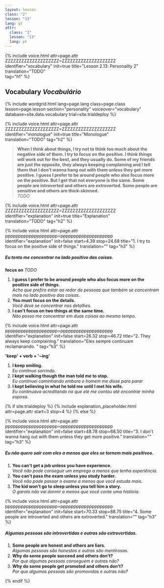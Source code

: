 ```yaml
---
layout: lesson
class: "2"
lesson: "13"	
lang: pt
attr:
  class: "2"
  lesson: "13"
  lang: pt
---
```


{%  include voice.html attr=page.attr        ZZZZZZZZZZZZZZZZZZZZ=ZZZZZZZZZZZZZZZZZZZZ
	identifier="vocabulary"  init=true
	title="Lesson 2.13: Personality 2"  
	translation="TODO"      
    tag="h1" %}

## Vocabulary   *Vocabulário*

{% include wordgrid.html lang=page.lang
		class=page.class 
		lesson=page.lesson 
		section="personality"
		voiceover="vocabulary"
		database=site.data.vocabulary 
		trial=site.trialdeploy %}

{%  include voice.html attr=page.attr    ZZZZZZZZZZZZZZZZZZZZ=ZZZZZZZZZZZZZZZZZZZZ
	identifier="monologue"  init=true
	title="Monologue"        
	translation="TODO"
    tag="h2" %}

> **When I think about things, I try not to think too much about the negative side of them. I try to focus on the positive. I think things will work out for the best, and they usually do. Some of my friends are just the opposite, they always keeping complaining and I tell them that I don't wanna hang out with them unless they get more positive. I guess I prefer to be around people who also focus more on the positive. But I get that not everyone is the same. Some people are introverted and others are extroverted. Some people are sensitive and others are thick-skinned.**   
*TODO*    


{%  include voice.html attr=page.attr    ZZZZZZZZZZZZZZZZZZZZ=ZZZZZZZZZZZZZZZZZZZZ
	identifier="explanation"  init=true
	title="Explanation"        
	translation="TODO"
    tag="h2" %}

{%  include voice.html attr=page.attr    pppppppppppppppppppp=pppppppppppppppppppp
	identifier="explanation"  init=false start=4.39 stop=24.68
	title="1. I try to focus on the positive side of things."
	translation=""
    tag="h3" %}
##### *Eu tento me concentrar no lado positivo das coisas.*
**focus on**     *TODO*    

1. **I guess I prefer to be around people who also focus more on the positive side of things.**  
*Acho que prefiro estar ao redor de pessoas que também se concentram mais no lado positivo das coisas.*    
2. **You must focus on the details.**  
*Você deve se concentrar nos detalhes.*   
3. **I can't focus on two things at the same time.**  
*Não posso me concentrar em duas coisas ao mesmo tempo.*   

{%  include voice.html attr=page.attr    pppppppppppppppppppp=pppppppppppppppppppp
	identifier="explanation"  init=false start=26.32 stop=46.72
	title="2. They always keep complaining."
	translation="Eles sempre continuam reclamanando. "
    tag="h3" %}

**'keep' + verb + '~ing'**   

1. **I keep smiling.**  
*Eu continuo sorrindo.*   
2. **I kept walking though the man told me to stop.**  
*Eu continuei caminhando embora o homem me disse para parar*    
3. **I kept believing in what he told me until I met his wife.**  
*Eu continuava acreditando no que ele me contou até encontrar minha esposa.*    

{% if site.trialdeploy %}
	{% include explanation_placeholder.html  attr=page.attr     start=3 stop=4 %}
	{% else %}

{%  include voice.html attr=page.attr    pppppppppppppppppppp=pppppppppppppppppppp
	identifier="explanation"  init=false start=48.78 stop=68.50
	title="3. I don't wanna hang out with them unless they get more positive."
	translation=""
    tag="h3" %}
##### *Eu não quero sair com eles a menos que eles se tornem mais positivos.*
1. **You can't get a job unless you have experience.**  
*Você não pode conseguir um emprego a menos que tenha experiência.*   
2. **You can't pass the exam unless you study harder.**  
*Você não pode passar o exame a menos que você estuda mais.*    
3. **The kid won't go to sleep unless you tell him a story.**  
*O garoto não vai dormir a menos que você conte uma história.*    

{%  include voice.html attr=page.attr    pppppppppppppppppppp=pppppppppppppppppppp
	identifier="explanation"  init=false start=70.33 stop=88.75
	title="4.  Some people are introverted and others are extroverted."
	translation=""
    tag="h3" %}
##### *Algumas pessoas são introvertidas e outras são extrovertidas.*
1. **Some people are honest and others are liars.**  
*Algumas pessoas são honestas e outras são mentirosas.*   
2. **Why do some people succeed and others don't?**  
*Por que algumas pessoas conseguem e outras não?*   
3. **Why do some people get promoted and others don't?**  
*Por que algumas pessoas são promovidas e outras não?*    
  
{% endif %}
